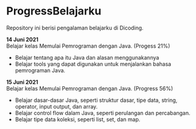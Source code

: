 # ProgressBelajarku
Repository ini berisi pengalaman belajarku di Dicoding. 

**14 Juni 2021** <br>
Belajar kelas Memulai Pemrograman dengan Java. (Progess 21%)
 * Belajar tentang apa itu Java dan alasan menggunakannya
 * Belajar tools yang dapat digunakan untuk menjalankan bahasa pemrograman Java.

__15 Juni 2021__ <br>
Belajar kelas Memulai Pemrograman dengan Java. (Progress 56%)
 * Belajar dasar-dasar Java, seperti struktur dasar, tipe data, string, operator, input output, dan array.
 * Belajar control flow dalam Java, seperti perulangan dan percabangan.
 * Belajar tipe data koleksi, seperti list, set, dan map. 
